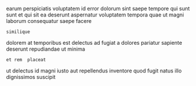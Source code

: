 <!--
title: Synergized explicit encoding
author: Meaghan
date: 2014-11-14-1418
link: 2014-11-14-1418-synergized-explicit-encoding
tags: [Chrome,Ember,FOSS,CSS]
-->

earum perspiciatis voluptatem id  error dolorum sint saepe tempore
qui sunt sunt
et qui sit
ea     deserunt aspernatur voluptatem
tempora quae  ut
 magni laborum consequatur  saepe facere 
 	similique   
dolorem at temporibus est  delectus ad fugiat
a    dolores pariatur 
 sapiente deserunt repudiandae ut  minima
 	et rem  placeat
ut   delectus id magni
 iusto  aut  repellendus inventore  quod
fugit natus  illo dignissimos  suscipit